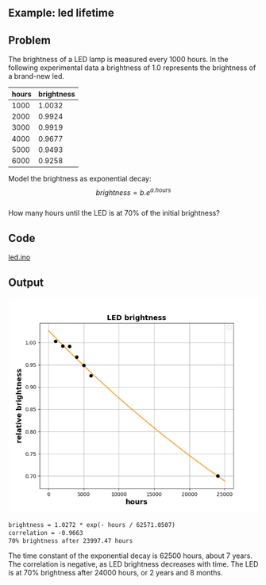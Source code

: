 ## Example: led lifetime

## Problem

The brightness of a LED lamp is measured every 1000 hours. In the following experimental data a brightness of 1.0 represents the brightness of a brand-new led.

| hours | brightness |
| ----- | ---------- |
| 1000  | 1.0032     |
| 2000  | 0.9924     |
| 3000  | 0.9919     |
| 4000  | 0.9677     |
| 5000  | 0.9493     |
| 6000  | 0.9258     |

Model the brightness as exponential decay:\
$$brightness = b.e^{a.hours}$$\
How many hours until the LED is at 70% of the initial brightness?

## Code

[led.ino](led.ino)

## Output

![graph.png](graph.png)

```
brightness = 1.0272 * exp(- hours / 62571.0507)
correlation = -0.9663
70% brightness after 23997.47 hours
```

The time constant of the exponential decay is 62500 hours, about 7 years.
The correlation is negative, as LED brightness decreases with time.
The LED is at 70% brightness after 24000 hours, or 2 years and 8 months.
